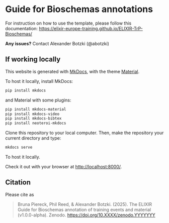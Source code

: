 # Guide for Bioschemas annotations


For instruction on how to use the template, please follow this documentation: 
https://elixir-europe-training.github.io/ELIXIR-TrP-Bioschemas/ 


**Any issues?** Contact Alexander Botzki (@abotzki) 



## If working locally

This website is generated with [MkDocs](https://www.mkdocs.org/), with the theme [Material](https://squidfunk.github.io/mkdocs-material/).

To host it locally, install MkDocs:
```bash
pip install mkdocs
```

and Material with some plugins:
```bash
pip install mkdocs-material
pip install mkdocs-video
pip install mkdocs-bibtex 
pip install neoteroi-mkdocs
```

Clone this repository to your local computer. Then, make the repository your current directory and type:

```bash
mkdocs serve
```

To host it locally.

Check it out with your browser at [http://localhost:8000/](http://localhost:8000/).


## Citation

Please cite as

> Bruna Piereck, Phil Reed, & Alexander Botzki. (2025). 
> The ELIXIR Guide for Bioschemas annotation of training events and material (v1.0.0-alpha). Zenodo. 
> https://doi.org/10.XXXX/zenodo.YYYYYYY
